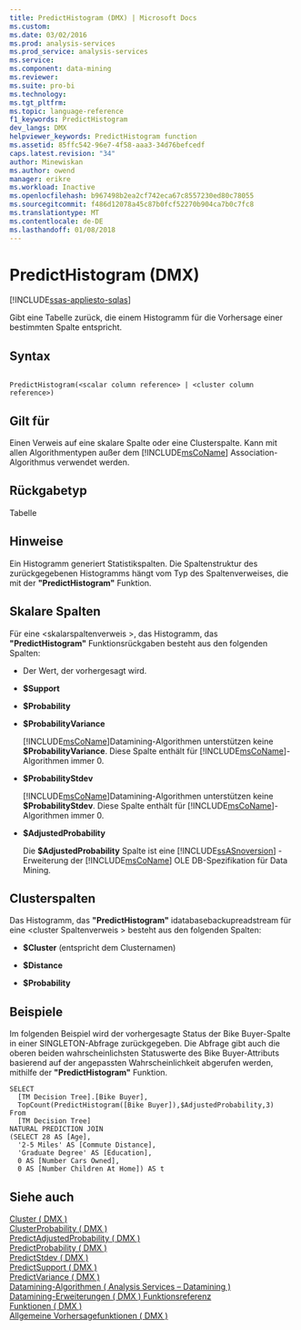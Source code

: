 ```yaml
---
title: PredictHistogram (DMX) | Microsoft Docs
ms.custom: 
ms.date: 03/02/2016
ms.prod: analysis-services
ms.prod_service: analysis-services
ms.service: 
ms.component: data-mining
ms.reviewer: 
ms.suite: pro-bi
ms.technology: 
ms.tgt_pltfrm: 
ms.topic: language-reference
f1_keywords: PredictHistogram
dev_langs: DMX
helpviewer_keywords: PredictHistogram function
ms.assetid: 85ffc542-96e7-4f58-aaa3-34d76befcedf
caps.latest.revision: "34"
author: Minewiskan
ms.author: owend
manager: erikre
ms.workload: Inactive
ms.openlocfilehash: b967498b2ea2cf742eca67c8557230ed80c78055
ms.sourcegitcommit: f486d12078a45c87b0fcf52270b904ca7b0c7fc8
ms.translationtype: MT
ms.contentlocale: de-DE
ms.lasthandoff: 01/08/2018
---
```

# <a name="predicthistogram-dmx"></a>PredictHistogram (DMX)
[!INCLUDE[ssas-appliesto-sqlas](../includes/ssas-appliesto-sqlas.md)]

  Gibt eine Tabelle zurück, die einem Histogramm für die Vorhersage einer bestimmten Spalte entspricht.  
  
## <a name="syntax"></a>Syntax  
  
```  
  
PredictHistogram(<scalar column reference> | <cluster column reference>)  
```  
  
## <a name="applies-to"></a>Gilt für  
 Einen Verweis auf eine skalare Spalte oder eine Clusterspalte. Kann mit allen Algorithmentypen außer dem [!INCLUDE[msCoName](../includes/msconame-md.md)] Association-Algorithmus verwendet werden.  
  
## <a name="return-type"></a>Rückgabetyp  
 Tabelle  
  
## <a name="remarks"></a>Hinweise  
 Ein Histogramm generiert Statistikspalten. Die Spaltenstruktur des zurückgegebenen Histogramms hängt vom Typ des Spaltenverweises, die mit der **"PredictHistogram"** Funktion.  
  
## <a name="scalar-columns"></a>Skalare Spalten  
 Für eine \<skalarspaltenverweis >, das Histogramm, das **"PredictHistogram"** Funktionsrückgaben besteht aus den folgenden Spalten:  
  
-   Der Wert, der vorhergesagt wird.  
  
-   **$Support**  
  
-   **$Probability**  
  
-   **$ProbabilityVariance**  
  
     [!INCLUDE[msCoName](../includes/msconame-md.md)]Datamining-Algorithmen unterstützen keine **$ProbabilityVariance**. Diese Spalte enthält für [!INCLUDE[msCoName](../includes/msconame-md.md)]-Algorithmen immer 0.  
  
-   **$ProbabilityStdev**  
  
     [!INCLUDE[msCoName](../includes/msconame-md.md)]Datamining-Algorithmen unterstützen keine **$ProbabilityStdev**. Diese Spalte enthält für [!INCLUDE[msCoName](../includes/msconame-md.md)]-Algorithmen immer 0.  
  
-   **$AdjustedProbability**  
  
     Die **$AdjustedProbability** Spalte ist eine [!INCLUDE[ssASnoversion](../includes/ssasnoversion-md.md)] -Erweiterung der [!INCLUDE[msCoName](../includes/msconame-md.md)] OLE DB-Spezifikation für Data Mining.  
  
## <a name="cluster-columns"></a>Clusterspalten  
 Das Histogramm, das **"PredictHistogram"** idatabasebackupreadstream für eine \<cluster Spaltenverweis > besteht aus den folgenden Spalten:  
  
-   **$Cluster** (entspricht dem Clusternamen)  
  
-   **$Distance**  
  
-   **$Probability**  
  
## <a name="examples"></a>Beispiele  
 Im folgenden Beispiel wird der vorhergesagte Status der Bike Buyer-Spalte in einer SINGLETON-Abfrage zurückgegeben. Die Abfrage gibt auch die oberen beiden wahrscheinlichsten Statuswerte des Bike Buyer-Attributs basierend auf der angepassten Wahrscheinlichkeit abgerufen werden, mithilfe der **"PredictHistogram"** Funktion.  
  
```  
SELECT  
  [TM Decision Tree].[Bike Buyer],  
  TopCount(PredictHistogram([Bike Buyer]),$AdjustedProbability,3)  
From  
  [TM Decision Tree]  
NATURAL PREDICTION JOIN  
(SELECT 28 AS [Age],  
  '2-5 Miles' AS [Commute Distance],  
  'Graduate Degree' AS [Education],  
  0 AS [Number Cars Owned],  
  0 AS [Number Children At Home]) AS t  
```  
  
## <a name="see-also"></a>Siehe auch  
 [Cluster &#40; DMX &#41;](../dmx/cluster-dmx.md)   
 [ClusterProbability &#40; DMX &#41;](../dmx/clusterprobability-dmx.md)   
 [PredictAdjustedProbability &#40; DMX &#41;](../dmx/predictadjustedprobability-dmx.md)   
 [PredictProbability &#40; DMX &#41;](../dmx/predictprobability-dmx.md)   
 [PredictStdev &#40; DMX &#41;](../dmx/predictstdev-dmx.md)   
 [PredictSupport &#40; DMX &#41;](../dmx/predictsupport-dmx.md)   
 [PredictVariance &#40; DMX &#41;](../dmx/predictvariance-dmx.md)   
 [Datamining-Algorithmen &#40; Analysis Services – Datamining &#41;](../analysis-services/data-mining/data-mining-algorithms-analysis-services-data-mining.md)   
 [Datamining-Erweiterungen &#40; DMX &#41; Funktionsreferenz](../dmx/data-mining-extensions-dmx-function-reference.md)   
 [Funktionen &#40; DMX &#41;](../dmx/functions-dmx.md)   
 [Allgemeine Vorhersagefunktionen &#40; DMX &#41;](../dmx/general-prediction-functions-dmx.md)  
  
  
